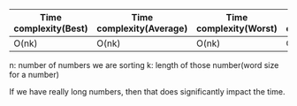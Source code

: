 
| Time complexity(Best) | Time complexity(Average) | Time complexity(Worst) | Space complexity |
| --------------------- | ------------------------ | ---------------------- | ---------------- |
| O(nk)                 | O(nk)                    | O(nk)                  | O(n+k)           |
n: number of numbers we are sorting
k: length of those number(word size for a number)

If we have really long numbers, then that does significantly impact the time. 